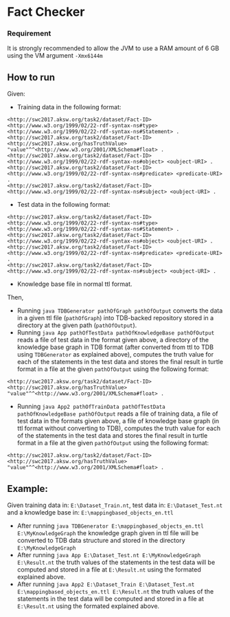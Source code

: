 # Fact Checker
### Requirement
It is strongly recommended to allow the JVM to use a RAM amount of 6 GB using the VM argument `-Xmx6144m`
## How to run
Given:
* Training data in the following format:<br/>
```
<http://swc2017.aksw.org/task2/dataset/Fact-ID> <http://www.w3.org/1999/02/22-rdf-syntax-ns#type> <http://www.w3.org/1999/02/22-rdf-syntax-ns#Statement> .
<http://swc2017.aksw.org/task2/dataset/Fact-ID> <http://swc2017.aksw.org/hasTruthValue> "value"^^<http://www.w3.org/2001/XMLSchema#float> .
<http://swc2017.aksw.org/task2/dataset/Fact-ID> <http://www.w3.org/1999/02/22-rdf-syntax-ns#object> <oubject-URI> .
<http://swc2017.aksw.org/task2/dataset/Fact-ID> <http://www.w3.org/1999/02/22-rdf-syntax-ns#predicate> <predicate-URI> .
<http://swc2017.aksw.org/task2/dataset/Fact-ID> <http://www.w3.org/1999/02/22-rdf-syntax-ns#subject> <oubject-URI> .
```
* Test data in the following format:<br/>
```
<http://swc2017.aksw.org/task2/dataset/Fact-ID> <http://www.w3.org/1999/02/22-rdf-syntax-ns#type> <http://www.w3.org/1999/02/22-rdf-syntax-ns#Statement> .
<http://swc2017.aksw.org/task2/dataset/Fact-ID> <http://www.w3.org/1999/02/22-rdf-syntax-ns#object> <oubject-URI> .
<http://swc2017.aksw.org/task2/dataset/Fact-ID> <http://www.w3.org/1999/02/22-rdf-syntax-ns#predicate> <predicate-URI> .
<http://swc2017.aksw.org/task2/dataset/Fact-ID> <http://www.w3.org/1999/02/22-rdf-syntax-ns#subject> <oubject-URI> .
```
* Knowledge base file in normal ttl format.

Then,
* Running `java TDBGenerator pathOfGraph pathOfOutput` converts the data in a given ttl file (`pathOfGraph`) into TDB-backed repository
stored in a directory at the given path (`pathOfOutput`).
* Running `java App pathOfTestData pathOfKnowledgeBase pathOfOutput` reads a file of test data in the format given above, a directory of
the knowledge base graph in TDB format (after converted from ttl to TDB using `TDBGenerator` as explained above), computes the truth value
for each of the statements in the test data and stores the final result in turtle format in a file at the given `pathOfOutput` using the
following format:
```
<http://swc2017.aksw.org/task2/dataset/Fact-ID> <http://swc2017.aksw.org/hasTruthValue> "value"^^<http://www.w3.org/2001/XMLSchema#float> .
```
* Running `java App2 pathOfTrainData pathOfTestData pathOfKnowledgeBase pathOfOutput` reads a file of training data, a file of test data
in the formats given above, a file of knowledge base graph (in ttl format without converting to TDB), computes the truth value
for each of the statements in the test data and stores the final result in turtle format in a file at the given `pathOfOutput` using the
following format:
```
<http://swc2017.aksw.org/task2/dataset/Fact-ID> <http://swc2017.aksw.org/hasTruthValue> "value"^^<http://www.w3.org/2001/XMLSchema#float> .
```
## Example:
Given training data in: `E:\Dataset_Train.nt`, test data in: `E:\Dataset_Test.nt` and a knowledge base in: `E:\mappingbased_objects_en.ttl`
* After running `java TDBGenerator E:\mappingbased_objects_en.ttl E:\MyKnowledgeGraph` the knowledge graph given in ttl file will be 
converted to TDB data structure and stored in the directory `E:\MyKnowledgeGraph`
* After running `java App E:\Dataset_Test.nt E:\MyKnowledgeGraph E:\Result.nt` the truth values of the statements in the test data
will be computed and stored in a file at `E:\Result.nt` using the formated explained above.
* After running `java App2 E:\Dataset_Train E:\Dataset_Test.nt E:\mappingbased_objects_en.ttl E:\Result.nt` the truth values of the statements in the test data
will be computed and stored in a file at `E:\Result.nt` using the formated explained above.
